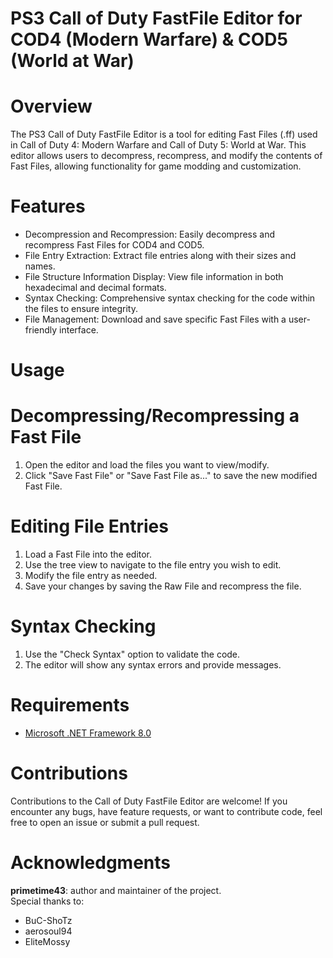 # PS3 Call of Duty FastFile Editor for COD4 (Modern Warfare) & COD5 (World at War)

# Overview
The PS3 Call of Duty FastFile Editor is a tool for editing Fast Files (.ff) used in Call of Duty 4: Modern Warfare and Call of Duty 5: World at War. This editor allows users to decompress, recompress, and modify the contents of Fast Files, allowing functionality for game modding and customization.

# Features
- Decompression and Recompression: Easily decompress and recompress Fast Files for COD4 and COD5.
- File Entry Extraction: Extract file entries along with their sizes and names.
- File Structure Information Display: View file information in both hexadecimal and decimal formats.
- Syntax Checking: Comprehensive syntax checking for the code within the files to ensure integrity.
- File Management: Download and save specific Fast Files with a user-friendly interface.

# Usage
# Decompressing/Recompressing a Fast File
1. Open the editor and load the files you want to view/modify.
2. Click "Save Fast File" or "Save Fast File as..." to save the new modified Fast File.
# Editing File Entries
1. Load a Fast File into the editor.
2. Use the tree view to navigate to the file entry you wish to edit.
3. Modify the file entry as needed.
4. Save your changes by saving the Raw File and recompress the file.
# Syntax Checking
1. Use the "Check Syntax" option to validate the code.
2. The editor will show any syntax errors and provide messages.

# Requirements
- [Microsoft .NET Framework 8.0](https://dotnet.microsoft.com/en-us/download/dotnet/8.0)

# Contributions
Contributions to the Call of Duty FastFile Editor are welcome! If you encounter any bugs, have feature requests, or want to contribute code, feel free to open an issue or submit a pull request.

# Acknowledgments
**primetime43**: author and maintainer of the project.
<br>
Special thanks to:
- BuC-ShoTz
- aerosoul94
- EliteMossy
